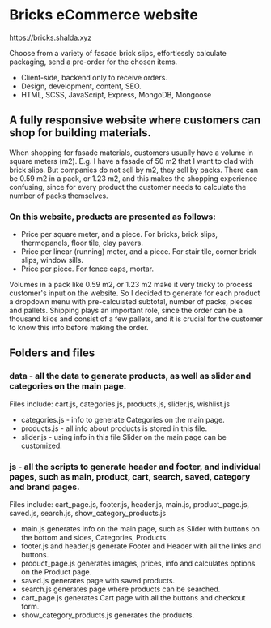 # Bricks eCommerce website

https://bricks.shalda.xyz

Choose from a variety of fasade brick slips, effortlessly calculate packaging, send a pre-order for the chosen items. 

* Client-side, backend only to receive orders.
* Design, development, content, SEO.
* HTML, SCSS, JavaScript, Express, MongoDB, Mongoose

## A fully responsive website where customers can shop for building materials.

When shopping for fasade materials, customers usually have a volume in square meters (m2). E.g. I have a fasade of 50 m2 that I want to clad with brick slips. But companies do not sell by m2, they sell by packs. There can be 0.59 m2 in a pack, or 1.23 m2, and this makes the shopping experience confusing, since for every product the customer needs to calculate the number of packs themselves. 

### On this website, products are presented as follows: 

* Price per square meter, and a piece. For bricks, brick slips, thermopanels, floor tile, clay pavers.
* Price per linear (running) meter, and a piece. For stair tile, corner brick slips, window sills.
* Price per piece. For fence caps, mortar.

Volumes in a pack like 0.59 m2, or 1.23 m2 make it very tricky to process customer's input on the website. So I decided to generate for each product a dropdown menu with pre-calculated subtotal, number of packs, pieces and pallets. Shipping plays an important role, since the order can be a thousand kilos and consist of a few pallets, and it is crucial for the customer to know this info before making the order.

## Folders and files

### data - all the data to generate products, as well as slider and categories on the main page. 
Files include: cart.js, categories.js, products.js, slider.js, wishlist.js

* categories.js - info to generate Categories on the main page.
* products.js - all info about products is stored in this file.
* slider.js - using info in this file Slider on the main page can be customized.

### js - all the scripts to generate header and footer, and individual pages, such as main, product, cart, search, saved, category and brand pages.
Files include: cart_page.js, footer.js, header.js, main.js, product_page.js, saved.js, search.js, show_category_products.js

* main.js generates info on the main page, such as Slider with buttons on the bottom and sides, Categories, Products.
* footer.js and header.js generate Footer and Header with all the links and buttons.
* product_page.js generates images, prices, info and calculates options on the Product page.
* saved.js generates page with saved products.
* search.js generates page where products can be searched.
* cart_page.js generates Cart page with all the buttons and checkout form.
* show_category_products.js generates the products.